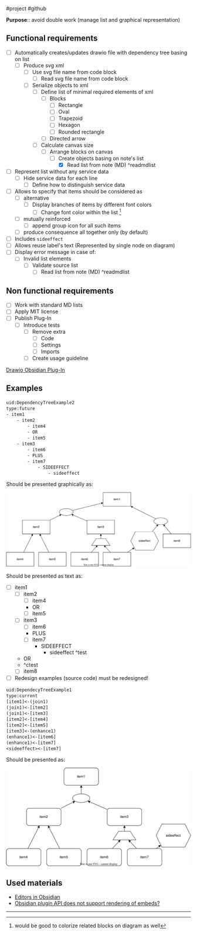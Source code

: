 #project #github 

**Purpose**:: avoid double work (manage list and graphical representation)

## Functional requirements

- [ ] Automatically creates/updates drawio file with dependency tree basing on list
	- [ ] Produce svg xml
		- [ ] Use svg file name from code block
			- [ ] Read svg file name from code block
		- [ ] Serialize objects to xml
			- [ ] Define list of minimal required elements of xml
				- [ ] Blocks
					- [ ] Rectangle
					- [ ] Oval
					- [ ] Trapezoid
					- [ ] Hexagon
					- [ ] Rounded rectangle
				- [ ] Directed arrow
			- [ ] Calculate canvas size
				- [ ] Arrange blocks on canvas
					- [ ] Create objects basing on note's list
						- [x] Read list from note (MD) ^readmdlist
- [ ] Represent list without any service data
	- [ ] Hide service data for each line
		- [ ] Define how to distinguish service data
- [ ] Allows to specify that items should be considered as
	- [ ] alternative
		- [ ] Display branches of items by different font colors
			- [ ] Change font color within the list [^1]
	- [ ] mutually reinforced
		- [ ] append group icon for all such items
	- [ ] produce consequence all together only (by default)
- [ ] Includes `sideeffect`
- [ ] Allows reuse label's text (Represented by single node on diagram)
- [ ] Display error message in case of:
	- [ ] Invalid list elements
		- [ ] Validate source list
			- [ ] Read list from note (MD) ^readmdlist
			
## Non functional requirements

- [ ] Work with standard MD lists
- [ ] Apply MIT license
- [ ] Publish Plug-In
	- [ ] Introduce tests
		- [ ] Remove extra
			- [ ] Code
			- [ ] Settings
			- [ ] Imports
		- [ ] Create usage guideline

[Drawio Obsidian Plug-In](https://github.com/zapthedingbat/drawio-obsidian)

## Examples

```example
uid:DependencyTreeExample2
type:future
- item1
	- item2
		- item4
		- OR
		- item5
	- item3
		- item6
		- PLUS
		- item7
			- SIDEEFFECT
				- sideeffect
```

Should be presented graphically as:

![DependencyTreeExample2.drawio.svg](DependencyTreeExample2.drawio.svg)

Should be presented as text as:
- [ ] item1
	- [ ] item2
		- [ ] item4
		- OR
		- [ ] item5
	- [ ] item3
		- [ ] item6
		- PLUS
		- [ ] item7
			- SIDEEFFECT
				- sideeffect ^test
	- OR
	- ^ctest
	- [ ] item8

- [ ] Redesign examples (source code) must be redesigned!

```example
uid:DependecyTreeExample1
type:current
[item1]<-(join1)
(join1)<-[item2]
(join1)<-[item3]
[item2]<-[item4]
[item2]<-[item5]
[item3]<-(enhance1)
(enhance1)<-[item6]
(enhance1)<-[item7]
<sideeffect><-[item7]
```

Should be presented as:

![DependecyTreeExample1.drawio.svg](DependecyTreeExample1.drawio.svg)

## Used materials

- [Editors in Obsidian](https://marcus.se.net/obsidian-plugin-docs/editor)
- [Obsidian plugin API does not support rendering of embeds?](https://forum.obsidian.md/t/obsidian-plugin-api-does-not-support-rendering-of-embeds/24617/2)

---
[^1]: would be good to colorize related blocks on diagram as well